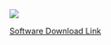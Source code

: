 <img src="https://user-images.githubusercontent.com/104843512/184334735-fa38c095-b0d1-4d2b-86cc-9c177858481f.jpg">

<a href="https://drive.google.com/drive/folders/1X7-jE-dZhAtmRdMTzReFQRHzLcNnb4WP" target="_blank"> Software Download Link </a> 

